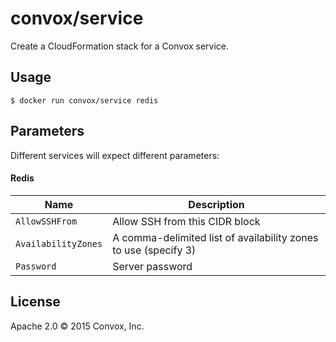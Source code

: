 # convox/service

Create a CloudFormation stack for a Convox service.

## Usage

    $ docker run convox/service redis

## Parameters

Different services will expect different parameters:

#### Redis

| Name                | Description                                                                |
|---------------------|----------------------------------------------------------------------------|
| `AllowSSHFrom`      | Allow SSH from this CIDR block                                             |
| `AvailabilityZones` | A comma-delimited list of availability zones to use (specify 3)            |
| `Password`          | Server password                                                            |

## License

Apache 2.0 &copy; 2015 Convox, Inc.

